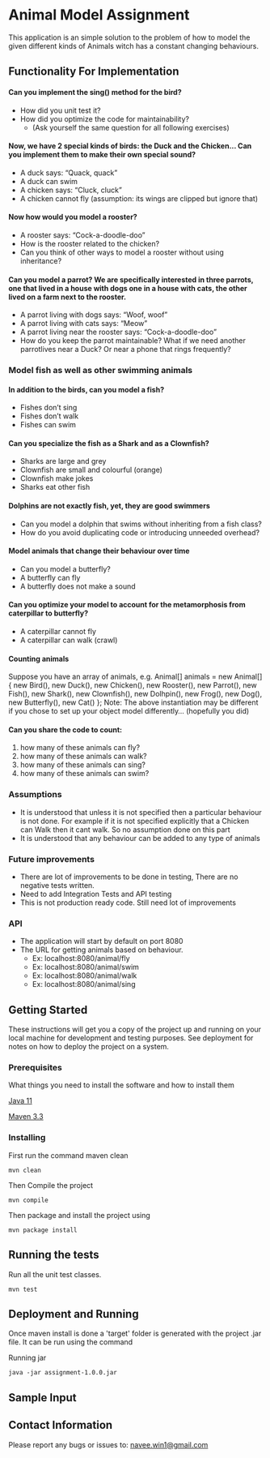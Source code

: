 # Animal Model Assignment

This application is an simple solution to the problem of how to model the given different kinds of Animals witch has a constant changing behaviours.


## Functionality For Implementation

####  Can you implement the sing() method for the bird?
- How did you unit test it?
- How did you optimize the code for maintainability?
    - (Ask yourself the same question for all following exercises)

#### Now, we have 2 special kinds of birds: the Duck and the Chicken... Can you implement them to make their own special sound?
- A duck says: “Quack, quack”
- A duck can swim
- A chicken says: “Cluck, cluck”
- A chicken cannot fly (assumption: its wings are clipped but ignore that)

####  Now how would you model a rooster?
- A rooster says: “Cock-a-doodle-doo”
- How is the rooster related to the chicken?
- Can you think of other ways to model a rooster without using inheritance?

####  Can you model a parrot? We are specifically interested in three parrots, one that lived in a house with dogs one in a house with cats, the other lived on a farm next to the rooster.
- A parrot living with dogs says: “Woof, woof”
- A parrot living with cats says: “Meow”
- A parrot living near the rooster says: “Cock-a-doodle-doo”
- How do you keep the parrot maintainable? What if we need another parrotlives near a Duck? Or near a phone that rings frequently?

### Model fish as well as other swimming animals
####  In addition to the birds, can you model a fish?
- Fishes don’t sing
- Fishes don’t walk
- Fishes can swim

####  Can you specialize the fish as a Shark and as a Clownfish?
- Sharks are large and grey
- Clownfish are small and colourful (orange)
- Clownfish make jokes
- Sharks eat other fish

#### Dolphins are not exactly fish, yet, they are good swimmers
- Can you model a dolphin that swims without inheriting from a fish class?
- How do you avoid duplicating code or introducing unneeded overhead?

####  Model animals that change their behaviour over time
- Can you model a butterfly?
- A butterfly can fly
- A butterfly does not make a sound

####  Can you optimize your model to account for the metamorphosis from caterpillar to butterfly?
- A caterpillar cannot fly
- A caterpillar can walk (crawl)

####  Counting animals
Suppose you have an array of animals, e.g.
Animal[] animals = new Animal[]{
new Bird(),
new Duck(),
new Chicken(),
new Rooster(),
new Parrot(),
new Fish(),
new Shark(),
new Clownfish(),
new Dolhpin(),
new Frog(),
new Dog(),
new Butterfly(),
new Cat()
};
Note: The above instantiation may be different if you chose to set up your object model
differently… (hopefully you did)

####  Can you share the code to count:
1. how many of these animals can fly?
2. how many of these animals can walk?
3. how many of these animals can sing?
4. how many of these animals can swim?


### Assumptions

- It is understood that unless it is not specified then a particular behaviour is not done. For example if it is not specified explicitly that a Chicken can Walk then it cant walk. So no assumption done on this part
- It is understood that any behaviour can be added to any type of animals 

### Future improvements

- There are lot of improvements to be done in testing, There are no negative tests written. 
- Need to add Integration Tests and API testing
- This is not production ready code. Still need lot of improvements 

### API
- The application will start by default on port 8080
- The URL for getting animals based on behaviour. 
    - Ex: localhost:8080/animal/fly
    - Ex: localhost:8080/animal/swim
    - Ex: localhost:8080/animal/walk
    - Ex: localhost:8080/animal/sing
## Getting Started

These instructions will get you a copy of the project up and running on your local machine for development and testing purposes. See deployment for notes on how to deploy the project on a system.

### Prerequisites

What things you need to install the software and how to install them

[Java 11](https://java.com/en/download/help/mac_install.xml)

[Maven 3.3](https://maven.apache.org/install.html)

### Installing

First run the command maven clean

```
mvn clean
```

Then Compile the project

```
mvn compile
```

Then package and install the project using

```
mvn package install
```

## Running the tests

Run all the unit test classes.

```
mvn test
```

## Deployment and Running

Once maven install is done a 'target' folder is generated with the project .jar file. It can be run using the command

Running jar 
```
java -jar assignment-1.0.0.jar
```


## Sample Input





## Contact Information
Please report any bugs or issues to:
[navee.win1@gmail.com](mailto:naveen.win1@gmail.com)